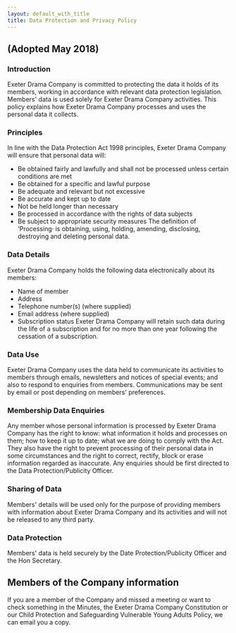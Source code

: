 ```yaml
---
layout: default_with_title
title: Data Protection and Privacy Policy
---
```


## (Adopted May 2018)
### Introduction
Exeter Drama Company is committed to protecting the data it holds of its
members, working in accordance with relevant data protection legislation.
Members' data is used solely for Exeter Drama Company activities. This policy
explains how Exeter Drama Company processes and uses the personal data it
collects.

### Principles

In line with the Data Protection Act 1998 principles, Exeter Drama Company will
ensure that personal data will:
* Be obtained fairly and lawfully and shall not be processed unless certain
conditions are met
* Be obtained for a specific and lawful purpose
* Be adequate and relevant but not excessive
* Be accurate and kept up to date
* Not be held longer than necessary
* Be processed in accordance with the rights of data subjects
* Be subject to appropriate security measures
The definition of ‘Processing· is obtaining, using, holding, amending, disclosing,
destroying and deleting personal data.

### Data Details

Exeter Drama Company holds the following data electronically about its
members:
* Name of member
* Address
* Telephone number(s) (where supplied)
* Email address (where supplied)
* Subscription status 
Exeter Drama Company will retain such data during the life of a subscription
and for no more than one year following the cessation of a subscription.

### Data Use

Exeter Drama Company uses the data held to communicate its activities to
members through emails, newsletters and notices of special events; and also to
respond to enquiries from members. Communications may be sent by email or
post depending on members' preferences.

### Membership Data Enquiries

Any member whose personal information is processed by Exeter Drama Company
has the right to know: what information it holds and processes on them; how to
keep it up to date; what we are doing to comply with the Act. They also have the
right to prevent processing of their personal data in some circumstances and
the right to correct, rectify, block or erase information regarded as inaccurate.
Any enquiries should be first directed to the Data Protection/Publicity Officer.

### Sharing of Data

Members' details will be used only for the purpose of providing members with
information about Exeter Drama Company and its activities and will not be
released to any third party.

### Data Protection

Members' data is held securely by the Date Protection/Publicity Officer and
the Hon Secretary.

## Members of the Company information

If you are a member of the Company and missed a meeting or want to check something in the Minutes, the Exeter Drama Company Constitution or our Child Protection and Safeguarding Vulnerable Young Adults Policy, we can email you a copy.

